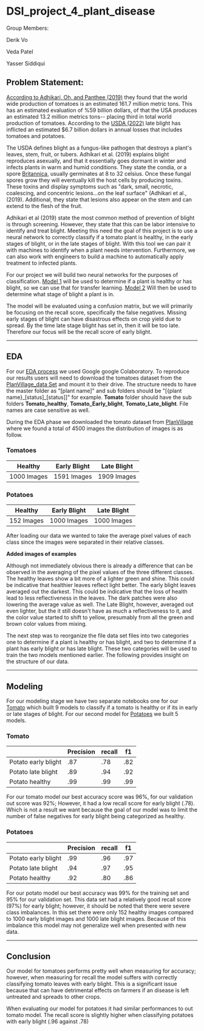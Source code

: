 # DSI_project_4_plant_disease

Group Members:

Derik Vo

Veda Patel

Yasser Siddiqui

## Problem Statement:

[According to Adhikari, Oh, and Panthee (2019)](https://www.ncbi.nlm.nih.gov/pmc/articles/PMC5666701/) they found that the world wide production of tomatoes is an estimated 161.7 million metric tons. This has an estimated evaluation of %59 billion dollars, of that the USA produces an estimated 13.2 million metrics tons-- placing third in total world production of tomatoes. According to the [USDA (2022)](https://www.ars.usda.gov/news-events/news/research-news/2021/wild-potatoes-tapped-for-late-blight-guard-duty/) late blight has inflicted an estimated $6.7 billion dollars in annual losses that includes tomatoes and potatoes. 

The USDA defines blight as a fungus-like pathogen that destroys a plant's leaves, stem, fruit, or tubers. Adhikari et al. (2019) explains blight reproduces asexually, and that it essentially goes dormant in winter and infects plants in warm and humid conditions. They state the condia, or a spore [Britannica](https://www.britannica.com/science/conidium), usually germinates at 8 to 32 celsius. Once these fungal spores grow they will eventually kill the host cells by producing toxins. These toxins and display symptoms such as "dark, small, necrotic, coalescing, and concentric lesions...on the leaf surface" (Adhikari et al., (2019). Additional, they state that lesions also appear on the stem and can extend to the flesh of the fruit.

Adhikari et al (2019) state the most common method of prevention of blight is through screening. However, they state that this can be labor intensive to identify and treat blight. Meeting this need the goal of this project is to use a neural network to correctly classify if a tomato plant is healthy, in the early stages of blight, or in the late stages of blight. With this tool we can pair it with machines to identify when a plant needs intervention. Furthermore, we can also work with engineers to build a machine to automatically apply treatment to infected plants.

For our project we will build two neural networks for the purposes of classification. [Model 1](./notebooks/PlantVillageModeling.ipynb) will be used to determine if a plant is healthy or has blight, so we can use that for transfer learning. [Model 2](./notebooks/PlantVillageModeling.ipynb) Will then be used to determine what stage of blight a plant is in.

The model will be evaluated using a confusion matrix, but we will primarily be focusing on the recall score, specifically the false negatives. Missing early stages of blight can have disastrous effects on crop yield due to spread. By the time late stage blight has set in, then it will be too late. Therefore our focus will be the recall score of early blight. 
_________________________________________________________________________________

## EDA

For our [EDA process](./notebooks/PlantVillageEDA.ipynb) we used Google google Colaboratory. To reproduce our results users will need to download the tomatoes dataset from the [PlanVillage_data Set](https://www.kaggle.com/datasets/emmarex/plantdisease) and mount it to their drive. The structure needs to have the master folder as "[plant name]" and sub folders should be "[{plant name}\_[status]\_[status]]" for example. **Tomato** folder should have the sub folders **Tomato_healthy**, **Tomato_Early_blight**, **Tomato_Late_blight**. File names are case sensitive as well.

During the EDA phase we downloaded the tomato dataset from [PlanVillage](https://www.kaggle.com/datasets/emmarex/plantdisease) where we found a total of 4500 images the distribution of images is as follow.
### Tomatoes
|Healthy|Early Blight|Late Blight|
|-----|-----|-----|
|1000 Images|1591 Images|1909 Images|

### Potatoes

|Healthy|Early Blight|Late Blight|
|-----|-----|-----|
|152 Images|1000 Images|1000 Images|

After loading our data we wanted to take the average pixel values of each class since the images were separated in their relative classes.

**Added images of examples** 

Although not immediately obvious there is already a difference that can be observed in the averaging of the pixel values of the three different classes. The healthy leaves show a bit more of a lighter green and shine. This could be indicative that healthier leaves reflect light better. The early blight leaves averaged out the darkest. This could be indicative that the loss of health lead to less reflectiveness in the leaves. The dark patches were also lowering the average value as well. The Late Blight, however, averaged out even lighter, but the it still doesn't have as much a reflectiveness to it, and the color value started to shift to yellow, presumably from all the green and brown color values from mixing.

The next step was to reorganize the file data set files into two categories one to determine if a plant is healthy or has blight, and two to determine if a plant has early blight or has late blight. These two categories will be used to train the two models mentioned earlier. The following provides insight on the structure of our data.

_______________________________________________________________________________________

## Modeling

For our modeling stage we have two separate notebooks one for our [Tomato](./notebooks/02_plant_village_potato_modeling.ipynb) which built 9 models to classify if a tomato is healthy or if its in early or late stages of blight. For our second model for [Potatoes](./notebooks/02_plant_village_tomato_modeling.ipynb) we built 5 models. 
### Tomato

||Precision|recall|f1|
|------|-----|-----|-----|
|Potato early blight|.87|.78|.82|
|Potato late blight|.89|.94|.92|
|Potato healthy|.99|.99|.99|

For our tomato model our best accuracy score was 96%, for our validation out score was 92%; However, it had a low recall score for early blight (.78). Which is not a result we want because the goal of our model was to limit the number of false negatives for early blight being categorized as healthy.



### Potatoes

||Precision|recall|f1|
|------|-----|-----|-----|
|Potato early blight|.99|.96|.97|
|Potato late blight|.94|.97|.95|
|Potato healthy|.92|.80|.86|

For our potato model our best accuracy was 99% for the training set and 95% for our validation set. This data set had a relatively good recall score (97%) for early blight; however, it should be noted that there were severe class imbalances. In this set there were only 152 healthy images compared to 1000 early blight images and 1000 late blight images. Because of this imbalance this model may not generalize well when presented with new data.


________________________________________________________________________

## Conclusion

Our model for tomatoes performs pretty well when measuring for accuracy; however, when measuring for recall the model suffers with correctly classifying tomato leaves with early blight. This is a significant issue because that can have detrimental effects on farmers if an disease is left untreated and spreads to other crops.

When evaluating our model for potatoes it had similar performances to out tomato model. The recall score is slightly higher when classifying potatoes with early blight (.96 against .78)